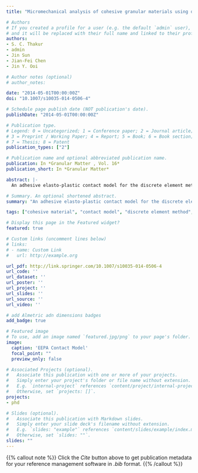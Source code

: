 ```yaml
---
title: "Micromechanical analysis of cohesive granular materials using discrete element method with an adhesive elasto-plastic contact model"

# Authors
# If you created a profile for a user (e.g. the default `admin` user), write the username (folder name) here 
# and it will be replaced with their full name and linked to their profile.
authors:
- S. C. Thakur
- admin
- Jin Sun
- Jian-Fei Chen
- Jin Y. Ooi

# Author notes (optional)
# author_notes:

date: "2014-05-01T00:00:00Z"
doi: "10.1007/s10035-014-0506-4"

# Schedule page publish date (NOT publication's date).
publishDate: "2014-05-01T00:00:00Z"

# Publication type.
# Legend: 0 = Uncategorized; 1 = Conference paper; 2 = Journal article;
# 3 = Preprint / Working Paper; 4 = Report; 5 = Book; 6 = Book section;
# 7 = Thesis; 8 = Patent
publication_types: ["2"]

# Publication name and optional abbreviated publication name.
publication: In *Granular Matter , Vol. 16*
publication_short: In *Granular Matter*

abstract: |-
  An adhesive elasto-plastic contact model for the discrete element method with three dimensional non-spherical particles is proposed and investigated to achieve quantitative prediction of cohesive powder flowability. Simulations have been performed for uniaxial consolidation followed by unconfined compression to failure using this model. The model has been shown to be capable of predicting the experimental flow function (unconfined compressive strength vs. the prior consolidation stress) for a limestone powder which has been selected as a reference solid in the Europe wide PARDEM research network. Contact plasticity in the model is shown to affect the flowability significantly and is thus essential for producing satisfactory computations of the behaviour of a cohesive granular material. The model predicts a linear relationship between a normalized unconfined compressive strength and the product of coordination number and solid fraction. This linear relationship is in line with the Rumpf model for the tensile strength of particulate agglomerate. Even when the contact adhesion is forced to remain constant, the increasing unconfined strength arising from stress consolidation is still predicted, which has its origin in the contact plasticity leading to microstructural evolution of the coordination number. The filled porosity is predicted to increase as the contact adhesion increases. Under confined compression, the porosity reduces more gradually for the load-dependent adhesion compared to constant adhesion. It was found that the contribution of adhesive force to the limiting friction has a significant effect on the bulk unconfined strength. The results provide new insights and propose a micromechanical based measure for characterising the strength and flowability of cohesive granular materials.

# Summary. An optional shortened abstract.
summary: "An adhesive elasto-plastic contact model for the discrete element method with three dimensional non-spherical particles is proposed and investigated to achieve quantitative prediction of cohesive powder flowability."

tags: ["cohesive material", "contact model", "discrete element method", "DEM", "plasticity", "powder flow", "uniaxial test"]

# Display this page in the Featured widget?
featured: true

# Custom links (uncomment lines below)
# links:
# - name: Custom Link
#   url: http://example.org

url_pdf: http://link.springer.com/10.1007/s10035-014-0506-4
url_code: ''
url_dataset: ''
url_poster: ''
url_project: ''
url_slides: ''
url_source: ''
url_video: ''

# add Almetric adn dimensions badges
add_badge: true

# Featured image
# To use, add an image named `featured.jpg/png` to your page's folder. 
image:
  caption: 'EEPA Contact Model'
  focal_point: ""
  preview_only: false

# Associated Projects (optional).
#   Associate this publication with one or more of your projects.
#   Simply enter your project's folder or file name without extension.
#   E.g. `internal-project` references `content/project/internal-project/index.md`.
#   Otherwise, set `projects: []`.
projects:
- phd

# Slides (optional).
#   Associate this publication with Markdown slides.
#   Simply enter your slide deck's filename without extension.
#   E.g. `slides: "example"` references `content/slides/example/index.md`.
#   Otherwise, set `slides: ""`.
slides: ""
---
```


{{% callout note %}}
Click the *Cite* button above to get publication metadata for your reference management software in *.bib* format.
{{% /callout %}}
